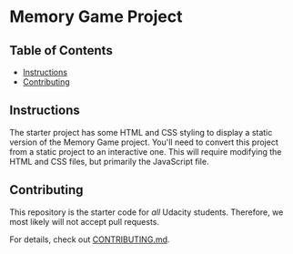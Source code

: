 # Memory Game Project

## Table of Contents

* [Instructions](#instructions)
* [Contributing](#contributing)

## Instructions

The starter project has some HTML and CSS styling to display a static version of the Memory Game project. You'll need to convert this project from a static project to an interactive one. This will require modifying the HTML and CSS files, but primarily the JavaScript file.


## Contributing

This repository is the starter code for _all_ Udacity students. Therefore, we most likely will not accept pull requests.

For details, check out [CONTRIBUTING.md](CONTRIBUTING.md).
